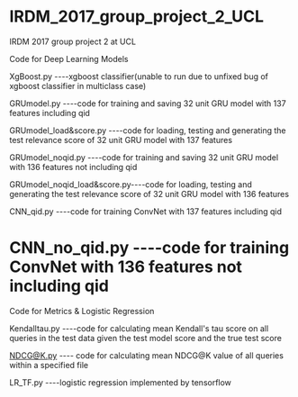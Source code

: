 # IRDM_2017_group_project_2_UCL
IRDM 2017 group project 2 at UCL

Code for Deep Learning Models 

XgBoost.py 		----xgboost classifier(unable to run due to unfixed bug of xgboost classifier in multiclass case)

GRUmodel.py		----code for training and saving 32 unit GRU model with 137 features including qid

GRUmodel_load&score.py	----code for loading, testing and generating the test relevance score of 32 unit GRU model with 137 features

GRUmodel_noqid.py	----code for training and saving 32 unit GRU model with 136 features not including qid

GRUmodel_noqid_load&score.py----code for loading, testing and generating the test relevance score of 32 unit GRU model with 136 features

CNN_qid.py			----code for training ConvNet with 137 features including qid

CNN_no_qid.py			----code for training ConvNet with 136 features not including qid
=========================================================================

Code for Metrics & Logistic Regression

Kendalltau.py		----code for calculating mean Kendall's tau score on all queries in the test data given the test model score and the true test score

NDCG@K.py		---- code for calculating mean NDCG@K value of all queries within a specified file

LR_TF.py		----logistic regression implemented by tensorflow

